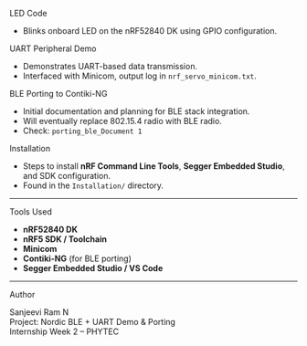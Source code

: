 LED Code
- Blinks onboard LED on the nRF52840 DK using GPIO configuration.

UART Peripheral Demo
- Demonstrates UART-based data transmission.
- Interfaced with Minicom, output log in `nrf_servo_minicom.txt`.

BLE Porting to Contiki-NG
- Initial documentation and planning for BLE stack integration.
- Will eventually replace 802.15.4 radio with BLE radio.
- Check: `porting_ble_Document 1`

Installation
- Steps to install **nRF Command Line Tools**, **Segger Embedded Studio**, and SDK configuration.
- Found in the `Installation/` directory.

---

Tools Used

- **nRF52840 DK**
- **nRF5 SDK / Toolchain**
- **Minicom**
- **Contiki-NG** (for BLE porting)
- **Segger Embedded Studio / VS Code**

---

Author

Sanjeevi Ram N  
Project: Nordic BLE + UART Demo & Porting  
Internship Week 2 – PHYTEC  

